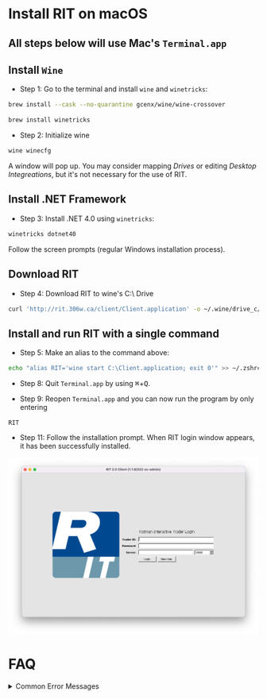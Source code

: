 #  Install RIT on macOS

## All steps below will use Mac's  `Terminal.app`

## Install `Wine`

- Step 1: Go to the terminal and install `wine` and `winetricks`:
```sh
brew install --cask --no-quarantine gcenx/wine/wine-crossover
```
```sh
brew install winetricks
```

- Step 2: Initialize wine 
```sh 
wine winecfg
```
A window will pop up. You may consider mapping *Drives* or editing *Desktop Integreations*, but it's not necessary for the use of RIT.

## Install .NET Framework

- Step 3: Install .NET 4.0 using `winetricks`:
```sh
winetricks dotnet40
```
Follow the screen prompts (regular Windows installation process).

## Download RIT

- Step 4: Download RIT to wine's C:\ Drive
```sh
curl 'http://rit.306w.ca/client/Client.application' -o ~/.wine/drive_c/Client.application
```

## Install and run RIT with a single command

- Step 5: Make an alias to the command above:
```sh
echo "alias RIT='wine start C:\Client.application; exit 0'" >> ~/.zshrc
```

- Step 8: Quit  `Terminal.app` by using <kbd>&#8984;</kbd>+<kbd>Q</kbd>.

- Step 9: Reopen `Terminal.app` and you can now run the program by only entering 
```
RIT
```

- Step 11: Follow the installation prompt. When RIT login window appears, it has been successfully installed.

<img src="../assets/img/RITWindow.png" width="1000">

# FAQ

<details>
  <summary>Common Error Messages</summary>
  
  - Q: I got the error message `zsh: bad CPU type in executable`  
     A: Have you installed [Rosetta](./README.md#part-c-install-rosetta-on-m1-macs)?

  - Q: I got the error message `zsh: command not found: brew`  
     A: Have you [added brew to PATH](./README.md#add-homebrew-to-path)? 
     
</details>
